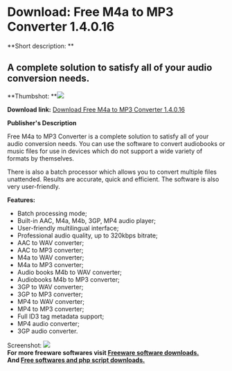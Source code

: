 # Download: Free M4a to MP3 Converter 1.4.0.16

**Short description: **

## A complete solution to satisfy all of your audio conversion needs.

  
**Thumbshot: **![](http://www.freewarefiles.com/screenshot/freem4a2mp3cvtr_md.jpg)   
  
**Download link:** [Download Free M4a to MP3 Converter 1.4.0.16](http://freesoftwares.boysofts.com/Free-M4a-to-MP3-Converter_program_61544.html)  
  

**Publisher's Description**  
  

Free M4a to MP3 Converter is a complete solution to satisfy all of your audio
conversion needs. You can use the software to convert audiobooks or music
files for use in devices which do not support a wide variety of formats by
themselves.

There is also a batch processor which allows you to convert multiple files
unattended. Results are accurate, quick and efficient. The software is also
very user-friendly.

**Features:**

  * Batch processing mode; 
  * Built-in AAC, M4a, M4b, 3GP, MP4 audio player; 
  * User-friendly multilingual interface; 
  * Professional audio quality, up to 320kbps bitrate; 
  * AAC to WAV converter; 
  * AAC to MP3 converter; 
  * M4a to WAV converter; 
  * M4a to MP3 converter; 
  * Audio books M4b to WAV converter; 
  * Audiobooks M4b to MP3 converter; 
  * 3GP to WAV converter; 
  * 3GP to MP3 converter; 
  * MP4 to WAV converter; 
  * MP4 to MP3 converter; 
  * Full ID3 tag metadata support; 
  * MP4 audio converter; 
  * 3GP audio converter. 

  
  
Screenshot: ![](http://www.freewarefiles.com/screenshot/freem4a2mp3cvtr.jpg)  
**For more freeware softwares visit [Freeware software downloads.](http://freesoftwares.boysofts.com/)**   
**And [Free softwares and php script downloads.](http://www.boysofts.com/)**

